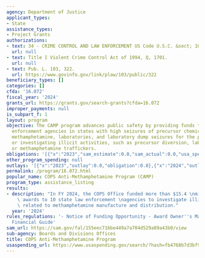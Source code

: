 ```yaml
---
agency: Department of Justice
applicant_types:
- State
assistance_types:
- Project Grants
authorizations:
- text: 34 - CRIME CONTROL AND LAW ENFORCEMENT US Code U.S.C. &sect; 10381.
  url: null
- text: Title I Violent Crime Control Act of 1994, Q, 1701.
  url: null
- text: Pub. L. 103, 322.
  url: https://www.govinfo.gov/link/plaw/103/public/322
beneficiary_types: []
categories: []
cfda: '16.072'
fiscal_year: '2024'
grants_url: https://grants.gov/search-grants?cfda=16.072
improper_payments: null
is_subpart_f: 1
layout: program
objective: The CAMP program advances public safety by providing funds to state law
  enforcement agencies in states with high seizures of precursor chemicals, finished
  methamphetamine, laboratories, and laboratory dump seizures for the purpose of locating
  or investigating illicit activities, such as precursor diversion, laboratories,
  or methamphetamine traffickers.
obligations: '[{"x":"2023","sam_estimate":0.0,"sam_actual":0.0,"usa_spending_actual":0.0},{"x":"2024","sam_estimate":0.0,"sam_actual":15401593.0,"usa_spending_actual":0.0},{"x":"2025","sam_estimate":0.0,"sam_actual":16000000.0,"usa_spending_actual":0.0}]'
other_program_spending: null
outlays: '[{"x":"2023","outlay":0.0,"obligation":0.0},{"x":"2024","outlay":0.0,"obligation":0.0},{"x":"2025","outlay":0.0,"obligation":0.0}]'
permalink: /program/16.072.html
popular_name: COPS Anti-Methamphetamine Program (CAMP)
program_type: assistance_listing
results:
- description: "In FY 2024, the COPS Office funded more than $15.4 \nmillion in CAMP\
    \ awards to 10 state law enforcement \nagencies to investigate illicit activities\
    \ related to methamphetamine manufacture and distribution."
  year: '2024'
rules_regulations: '- Notice of Funding Opportunity - Award Owner''s Manual - DOJ
  Financial Guide'
sam_url: https://sam.gov/fal/155eec71bbe449a7a704d529a89a43b0/view
sub-agency: Boards and Divisions Offices
title: COPS Anti-Methamphetamine Program
usaspending_url: https://www.usaspending.gov/search/?hash=fb4768b7d3bf9a76faffd69b5e0f08bd
---
```

